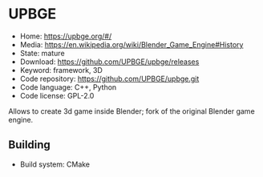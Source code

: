 # UPBGE

- Home: https://upbge.org/#/
- Media: https://en.wikipedia.org/wiki/Blender_Game_Engine#History
- State: mature
- Download: https://github.com/UPBGE/upbge/releases
- Keyword: framework, 3D
- Code repository: https://github.com/UPBGE/upbge.git
- Code language: C++, Python
- Code license: GPL-2.0

Allows to create 3d game inside Blender; fork of the original Blender game engine.

## Building

- Build system: CMake
